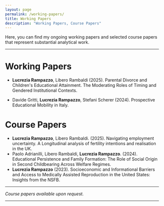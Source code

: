 ```yaml
---
layout: page
permalink: /working-papers/
title: Working Papers
description: "Working Papers, Course Papers"
---
```



Here, you can find my ongoing working papers and selected course papers that represent substantial analytical work. 

---
# Working Papers
* **Lucrezia Rampazzo**, Libero Rambaldi (2025). Parental Divorce and Children's Educational Attainment. The Moderating Roles of Timing and Gendered Institutional Contexts. 

* Davide Gritti, **Lucrezia Rampazzo**, Stefani Scherer (2024). Prospective Educational Mobility in Italy.
  
# Course Papers 
* **Lucrezia Rampazzo**, Libero Rambaldi. (2025). Navigating employment uncertainty. A Longitudinal analysis of fertility intentions and realisation in the UK.
* Paolo Adrianilli, Libero Rambaldi, **Lucrezia Rampazzo**. (2024). Educational Persistence and Family Formation: The Role of Social Origin in Second Childbearing Across Welfare Regimes.
* **Lucrezia Rampazzo** (2023). Socioeconomic and Informational Barriers and Access to Medically Assisted Reproduction in the United States: Insights from the NSFB.


---
*Course papers available upon request.*

---

